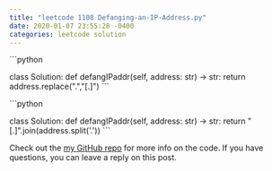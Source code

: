 ```yaml
---
title: "leetcode 1108 Defanging-an-IP-Address.py"
date: 2020-01-07 23:55:28 -0400
categories: leetcode solution
---
```


​```python

class Solution:
    def defangIPaddr(self, address: str) -> str:
        return address.replace(".","[.]")
​```

​```python

class Solution:
    def defangIPaddr(self, address: str) -> str:
        return "[.]".join(address.split('.'))
​```


Check out the [my GitHub repo][hyuk-gh] for more info on the code. If you have questions, you can leave a reply on this post.

[hyuk-gh]:   https://github.com/dlgur1994/StudyAlgorithms/tree/master/leetcode
